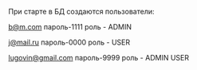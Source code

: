 При старте в БД создаются пользователи:

b@m.com	пароль-1111  роль - ADMIN

j@mail.ru пароль-0000 роль - USER

lugovin@gmail.com	пароль-9999 роль - ADMIN USER
